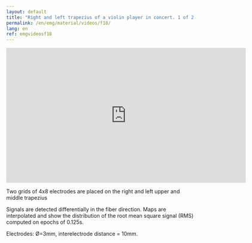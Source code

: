 ```yaml
---
layout: default
title: "Right and left trapezius of a violin player in concert. 1 of 2."
permalink: /en/emg/material/videos/f18/
lang: en
ref: emgvideosf18
---
```


<iframe width="640" height="360" src="https://www.youtube.com/embed/-TdZ0NRBbpk?rel=0&loop=1&modestbranding=1&playlist=-TdZ0NRBbpk" frameborder="0" gesture="media" allow="encrypted-media" allowfullscreen></iframe>

Two grids of 4x8 electrodes are placed on the right and left upper and middle trapezius

Signals are detected differentially in the fiber direction. Maps are interpolated and show the distribution of the root mean square signal (RMS) computed on epochs of 0.125s.

Electrodes: Ø=3mm, interelectrode distance = 10mm.